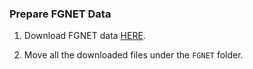 ### Prepare FGNET Data

1. Download FGNET data [HERE](https://yanweifu.github.io/FG_NET_data/). 

2. Move all the downloaded files under the `FGNET` folder.